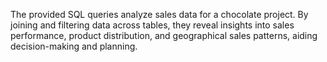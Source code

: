 

The provided SQL queries analyze sales data for a chocolate project.
By joining and filtering data across tables, they reveal insights into sales performance, product distribution, and geographical sales patterns, aiding decision-making and planning.
